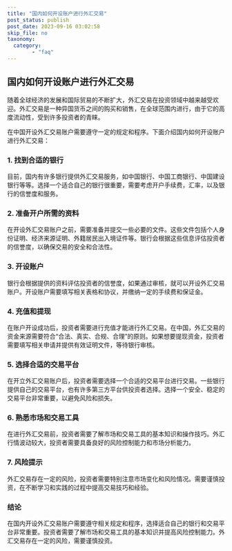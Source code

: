 ```yaml
---
title: "国内如何开设账户进行外汇交易"
post_status: publish
post_date: 2023-09-16 03:02:58
skip_file: no
taxonomy:
  category:
        - "faq"
---
```


## 国内如何开设账户进行外汇交易

随着全球经济的发展和国际贸易的不断扩大，外汇交易在投资领域中越来越受欢迎。外汇交易是一种异国货币之间的购买和销售，在全球范围内进行，由于它的高度流动性，受到许多投资者的青睐。

在中国开设外汇交易账户需要遵守一定的规定和程序。下面介绍国内如何开设账户进行外汇交易：

### 1. 找到合适的银行

目前，国内有许多银行提供外汇交易服务，如中国银行、中国工商银行、中国建设银行等等。选择一个适合自己的银行很重要，需要考虑开户手续费，汇率，以及银行的信誉度和服务。

### 2. 准备开户所需的资料

在开设外汇交易账户之前，需要准备并提交一些必要的文件。这些文件包括个人身份证明、经济来源证明、外籍居民出入境证件等。银行会根据这些信息评估投资者的信誉度，以确保交易的安全和合法性。

### 3. 开设账户

银行会根据提供的资料评估投资者的信誉度，如果通过审核，就可以开设外汇交易账户。开设账户需要填写相关表格和协议，并缴纳一定的手续费和保证金。

### 4. 充值和提现

在账户开设成功后，投资者需要进行充值才能进行外汇交易。在中国，外汇交易的资金来源需要符合“合法、真实、合规、合理”的原则。如果想要提现资金，投资者需要填写相关申请并提供有效证明文件，等待银行审核。

### 5. 选择合适的交易平台

在开立外汇交易账户后，投资者需要选择一个合适的交易平台进行交易。一些银行提供自己的交易平台，也有许多第三方平台供投资者选择。选择一个安全、稳定的交易平台非常重要，以避免风险和损失。

### 6. 熟悉市场和交易工具

在进行外汇交易前，投资者需要了解市场和交易工具的基本知识和操作技巧。外汇行情波动较大，投资者需要具备良好的风险控制能力和市场分析能力。

### 7. 风险提示

外汇交易存在一定的风险，投资者需要特别注意市场变化和风险情况。需要谨慎投资，在不断学习和实践的过程中提高交易技巧和经验。

### 结论

在国内开设外汇交易账户需要遵守相关规定和程序，选择适合自己的银行和交易平台非常重要。投资者需要了解市场和交易工具的基本知识并提高风险控制能力。外汇交易存在一定的风险，需要谨慎投资。
